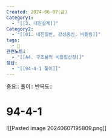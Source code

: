 ```yaml
---
Created: 2024-06-07(금)
Category1:
  - "[[3. 내진설계]]"
Category2:
  - "[[01. 내진일반, 강성중심, 비틀림]]"
tags:
  - 🧮
관련노트:
  - "[[A4. 구조물의 비틀림산정]]"
정답:
  - "[[94-4-1 풀이]]"
---
```

중요::
풀이::
반복도::
#  94-4-1

![[Pasted image 20240607195809.png]]